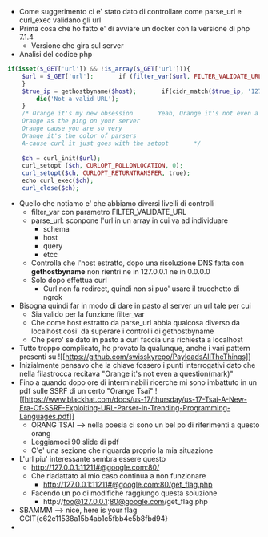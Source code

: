 - Come suggerimento ci e' stato dato di controllare come parse_url e curl_exec validano gli url
- Prima cosa che ho fatto e' di avviare un docker con la versione di php 7.1.4
	- Versione che gira sul server
- Analisi del codice php
```php
if(isset($_GET['url']) && !is_array($_GET['url'])){
	$url = $_GET['url'];       if (filter_var($url, FILTER_VALIDATE_URL) === FALSE) {           die('Not a valid URL');       }    $parsed = parse_url($url);    $host = $parsed['host'];       if (!in_array($parsed['scheme'], ['http','https'])){           die('Not a valid URL');       
	}    
	$true_ip = gethostbyname($host);       if(cidr_match($true_ip, '127.0.0.1/8') || cidr_match($true_ip, '0.0.0.0/32')     {            
		die('Not a valid URL');       
	}
	/* Orange it's my new obsession       Yeah, Orange it's not even a question(mark)       Orange on the host of your gopher, cause       Orange is the bug you discovah       
	Orange as the ping on your server       
	Orange cause you are so very       
	Orange it's the color of parsers       
	A-cause curl it just goes with the setopt       */    
	
	$ch = curl_init($url);    
	curl_setopt ($ch, CURLOPT_FOLLOWLOCATION, 0);    
	curl_setopt($ch, CURLOPT_RETURNTRANSFER, true);       
	echo curl_exec($ch);    
	curl_close($ch);
```
- Quello che notiamo e' che abbiamo diversi livelli di controlli
	- filter_var con parametro FILTER_VALIDATE_URL
	- parse_url: sconpone l'url in un array in cui va ad individuare
		- schema
		- host
		- query
		- etcc
	- Controlla che l'host estratto, dopo una risoluzione DNS fatta con **gethostbyname** non rientri ne in 127.0.0.1 ne in 0.0.0.0
	- Solo dopo effettua curl
		- Curl non fa redirect, quindi non si puo' usare il trucchetto di ngrok
- Bisogna quindi far in modo di dare in pasto al server un url tale per cui
	- Sia valido per la funzione filter_var
	- Che come host estratto da parse_url abbia qualcosa diverso da localhost cosi' da superare i controlli di gethostbyname
	- Che pero' se dato in pasto a curl faccia una richiesta a localhost
- Tutto troppo complicato, ho provato la qualunque, anche i vari pattern presenti su ![[https://github.com/swisskyrepo/PayloadsAllTheThings]]
- Inizialmente pensavo che la chiave fossero i punti interrogativi dato che nella filastrocca recitava "Orange it's not even a question(mark)"
- Fino a quando dopo ore di interminabili ricerche mi sono imbattuto in un pdf sulle SSRF di un certo "Orange Tsai" ![[https://www.blackhat.com/docs/us-17/thursday/us-17-Tsai-A-New-Era-Of-SSRF-Exploiting-URL-Parser-In-Trending-Programming-Languages.pdf]]
	- ORANG TSAI --> nella poesia ci sono un bel po di riferimenti a questo orang
	- Leggiamoci 90 slide di pdf
	- C'e' una sezione che riguarda proprio la mia situazione
- L'url piu' interessante sembra essere questo 
	- http://127.0.0.1:11211#@google.com:80/
	- Che riadattato al mio caso continua a non funzionare
		- http://127.0.0.1:11211#@google.com:80/get_flag.php
	- Facendo un po di modifiche raggiungo questa soluzione
		- http://foo@127.0.0.1:80@google.com/get_flag.php
- SBAMMM --> nice, here is your flag CCIT{c62e11538a15b4ab1c5fbb4e5b8fbd94}
- 